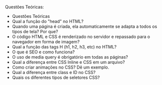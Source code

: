 Questões Teóricas:

- Questões Teóricas
- Qual a função do "head" no HTML?
- Quando uma página é criada, ela automaticamente se adapta a todos os tipos de tela? Por que?
- O código HTML e CSS é renderizado no servidor e repassado para o navegador em forma de imagem?
- Qual a função das tags H (h1, h2, h3, etc) no HTML?
- O que é SEO e como funciona?
- O uso de media query é obrigatório em todas as páginas?
- Qual a diferença entre CSS Inline e CSS em um arquivo?
- Como criar animações no CSS? Dê um exemplo.
- Qual a diferença entre class e ID no CSS?
- Quais os diferentes tipos de seletores CSS?